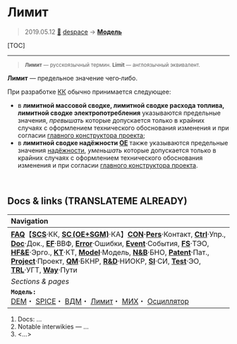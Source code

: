 # Лимит
> 2019.05.12 [🚀](../index/index.md) [despace](index.md) → **[Модель](model.md)**

[TOC]

---

> <small>**Лимит** — русскоязычный термин. **Limit** — англоязычный эквивалент.</small>

**Лимит** — предельное значение чего‑либо.

При разработке [КК](scs.md) обычно принимается следующее:

   - в **лимитной массовой сводке, лимитной сводке расхода топлива, лимитной сводке электропотребления** указываются предельные значения, *превышать* которые допускается только в крайних случаях с оформлением технического обоснования изменения и при согласии [главного конструктора проекта](mgmt.md);
   - в **лимитной сводке надёжности [OE](sc.md)** также указываются предельные значения [надёжности](qm.md), *уменьшать* которые допускается только в крайних случаях с оформлением технического обоснования изменения и при согласии [главного конструктора проекта](mgmt.md).



<p style="page-break-after:always"> </p>

## Docs & links (TRANSLATEME ALREADY)
|Navigation|
|:--|
|**[FAQ](faq.md)**【**[SCS](scs.md)**·КК, **[SC (OE+SGM)](sc.md)**·КА】**[CON](contact.md)·[Pers](person.md)**·Контакт, **[Ctrl](control.md)**·Упр., **[Doc](doc.md)**·Док., **[EF](ef.md)**·ВВФ, **[Error](error.md)**·Ошибки, **[Event](event.md)**·События, **[FS](fs.md)**·ТЭО, **[HF&E](hfe.md)**·Эрго., **[KT](kt.md)**·КТ, **[Model](model.md)**·Модель, **[N&B](nnb.md)**·БНО, **[Patent](патент.md)**·Пат., **[Project](project.md)**·Проект, **[QM](qm.md)**·БКНР, **[R&D](rnd.md)**·НИОКР, **[SI](si.md)**·СИ, **[Test](test.md)**·ЭО, **[TRL](trl.md)**·УГТ, **[Way](way.md)**·Пути|
|*Sections & pages*|
|**`Модель:`**<br> [DEM](digital_elev_model.md)・ [SPICE](spice.md)・ [ВДМ](vd_model.md)・ [Лимит](limit.md)・ [МИХ](mic.md)・ [Осциллятор](oscillator.md)|

   1. Docs: …
   1. Notable interwikies — …
   1. <…>
